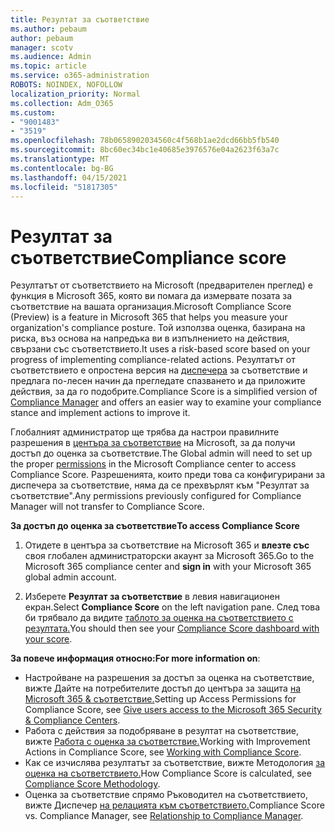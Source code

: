 ```yaml
---
title: Резултат за съответствие
ms.author: pebaum
author: pebaum
manager: scotv
ms.audience: Admin
ms.topic: article
ms.service: o365-administration
ROBOTS: NOINDEX, NOFOLLOW
localization_priority: Normal
ms.collection: Adm_O365
ms.custom:
- "9001483"
- "3519"
ms.openlocfilehash: 78b0658902034560c4f568b1ae2dcd66bb5fb540
ms.sourcegitcommit: 8bc60ec34bc1e40685e3976576e04a2623f63a7c
ms.translationtype: MT
ms.contentlocale: bg-BG
ms.lasthandoff: 04/15/2021
ms.locfileid: "51817305"
---
```

# <a name="compliance-score"></a><span data-ttu-id="eed80-102">Резултат за съответствие</span><span class="sxs-lookup"><span data-stu-id="eed80-102">Compliance score</span></span>

<span data-ttu-id="eed80-103">Резултатът от съответствието на Microsoft (предварителен преглед) е функция в Microsoft 365, която ви помага да измервате позата за съответствие на вашата организация.</span><span class="sxs-lookup"><span data-stu-id="eed80-103">Microsoft Compliance Score (Preview) is a feature in Microsoft 365 that helps you measure your organization's compliance posture.</span></span> <span data-ttu-id="eed80-104">Той използва оценка, базирана на риска, въз основа на напредъка ви в изпълнението на действия, свързани със съответствието.</span><span class="sxs-lookup"><span data-stu-id="eed80-104">It uses a risk-based score based on your progress of implementing compliance-related actions.</span></span>   <span data-ttu-id="eed80-105">Резултатът от съответствието е опростена версия на [диспечера](https://docs.microsoft.com/microsoft-365/compliance/compliance-manager-overview) за съответствие и предлага по-лесен начин да прегледате спазването и да приложите действия, за да го подобрите.</span><span class="sxs-lookup"><span data-stu-id="eed80-105">Compliance Score is a simplified version of [Compliance Manager](https://docs.microsoft.com/microsoft-365/compliance/compliance-manager-overview) and offers an easier way to examine your compliance stance and implement actions to improve it.</span></span> 

<span data-ttu-id="eed80-106">Глобалният администратор ще трябва да настрои правилните разрешения в [центъра за съответствие](https://docs.microsoft.com/microsoft-365/security/office-365-security/permissions-in-the-security-and-compliance-center) на Microsoft, за да получи достъп до оценка за съответствие.</span><span class="sxs-lookup"><span data-stu-id="eed80-106">The Global admin will need to set up the proper [permissions](https://docs.microsoft.com/microsoft-365/security/office-365-security/permissions-in-the-security-and-compliance-center) in the Microsoft Compliance center to access Compliance Score.</span></span>  <span data-ttu-id="eed80-107">Разрешенията, които преди това са конфигурирани за диспечера за съответствие, няма да се прехвърлят към "Резултат за съответствие".</span><span class="sxs-lookup"><span data-stu-id="eed80-107">Any permissions previously configured for Compliance Manager will not transfer to Compliance Score.</span></span>

<span data-ttu-id="eed80-108">**За достъп до оценка за съответствие**</span><span class="sxs-lookup"><span data-stu-id="eed80-108">**To access Compliance Score**</span></span>

1. <span data-ttu-id="eed80-109">Отидете в центъра за съответствие на Microsoft 365 и **влезте със** своя глобален администраторски акаунт за Microsoft 365.</span><span class="sxs-lookup"><span data-stu-id="eed80-109">Go to the Microsoft 365 compliance center and **sign in** with your Microsoft 365 global admin account.</span></span>

2. <span data-ttu-id="eed80-110">Изберете **Резултат за съответствие** в левия навигационен екран.</span><span class="sxs-lookup"><span data-stu-id="eed80-110">Select **Compliance Score** on the left navigation pane.</span></span> <span data-ttu-id="eed80-111">След това би трябвало да видите [таблото за оценка на съответствието с резултата.](https://docs.microsoft.com/microsoft-365/compliance/compliance-score-setup#understand-the-compliance-score-dashboard)</span><span class="sxs-lookup"><span data-stu-id="eed80-111">You should then see your [Compliance Score dashboard with your score](https://docs.microsoft.com/microsoft-365/compliance/compliance-score-setup#understand-the-compliance-score-dashboard).</span></span>
 

<span data-ttu-id="eed80-112">**За повече информация относно:**</span><span class="sxs-lookup"><span data-stu-id="eed80-112">**For more information on**:</span></span>

- <span data-ttu-id="eed80-113">Настройване на разрешения за достъп за оценка на съответствие, вижте Дайте на потребителите достъп до центъра за защита [на Microsoft 365 & съответствие.](https://docs.microsoft.com/microsoft-365/security/office-365-security/grant-access-to-the-security-and-compliance-center)</span><span class="sxs-lookup"><span data-stu-id="eed80-113">Setting up Access Permissions for Compliance Score, see [Give users access to the Microsoft 365 Security & Compliance Centers](https://docs.microsoft.com/microsoft-365/security/office-365-security/grant-access-to-the-security-and-compliance-center).</span></span>
- <span data-ttu-id="eed80-114">Работа с действия за подобряване в резултат на съответствие, вижте [Работа с оценка за съответствие.](https://docs.microsoft.com/microsoft-365/compliance/working-with-compliance-score)</span><span class="sxs-lookup"><span data-stu-id="eed80-114">Working with Improvement Actions in Compliance Score, see  [Working with Compliance Score](https://docs.microsoft.com/microsoft-365/compliance/working-with-compliance-score).</span></span>
- <span data-ttu-id="eed80-115">Как се изчислява резултатът за съответствие, вижте Методология [за оценка на съответствието.](https://docs.microsoft.com/microsoft-365/compliance/compliance-score-methodology)</span><span class="sxs-lookup"><span data-stu-id="eed80-115">How Compliance Score is calculated, see [Compliance Score Methodology](https://docs.microsoft.com/microsoft-365/compliance/compliance-score-methodology).</span></span>
- <span data-ttu-id="eed80-116">Оценка за съответствие спрямо Ръководител на съответствието, вижте Диспечер [на релацията към съответствието.](https://docs.microsoft.com/microsoft-365/compliance/compliance-score#relationship-to-compliance-manager)</span><span class="sxs-lookup"><span data-stu-id="eed80-116">Compliance Score vs. Compliance Manager, see [Relationship to Compliance Manager](https://docs.microsoft.com/microsoft-365/compliance/compliance-score#relationship-to-compliance-manager).</span></span>

